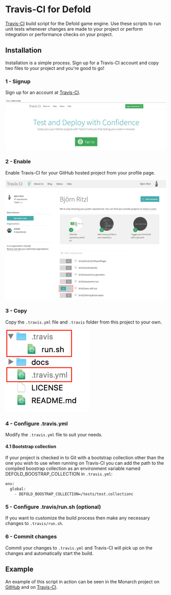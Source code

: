 # Travis-CI for Defold
[Travis-CI](https://travis-ci.org) build script for the Defold game engine. Use these scripts to run unit tests whenever changes are made to your project or perform integration or performance checks on your project.

## Installation
Installation is a simple process. Sign up for a Travis-CI account and copy two files to your project and you're good to go!

### 1 - Signup
Sign up for an account at [Travis-CI](https://travis-ci.org).

![](docs/signup.png)

### 2 - Enable
Enable Travis-CI for your GitHub hosted project from your profile page.

![](docs/enable.png)

### 3 - Copy
Copy the `.travis.yml` file and `.travis` folder from this project to your own.

![](docs/copy.png)

### 4 - Configure .travis.yml
Modify the `.travis.yml` file to suit your needs.

#### 4.1 Bootstrap collection
If your project is checked in to Git with a bootstrap collection other than the one you wish to use when running on Travis-CI you can add the path to the compiled boostrap collection as an environment variable named DEFOLD_BOOSTRAP_COLLECTION in `.travis.yml`:

	env:
	  global:
		- DEFOLD_BOOSTRAP_COLLECTION=/tests/test.collectionc

### 5 - Configure .travis/run.sh (optional)
If you want to customize the build process then make any necessary changes to `.travis/run.sh`.

### 6 - Commit changes
Commit your changes to `.travis.yml` and Travis-CI will pick up on the changes and automatically start the build.

## Example
An example of this script in action can be seen in the Monarch project on [GitHub](https://github.com/britzl/monarch) and on [Travis-CI](https://travis-ci.org/britzl/monarch).
